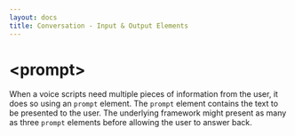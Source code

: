 ```yaml
---
layout: docs
title: Conversation - Input & Output Elements
---
```

# &lt;prompt&gt;

When a voice scripts need multiple pieces of information from the user, it does so using an `prompt` element. The `prompt` element contains the text to be presented to the user. The underlying framework might present as many as three `prompt` elements before allowing the user to answer back.

